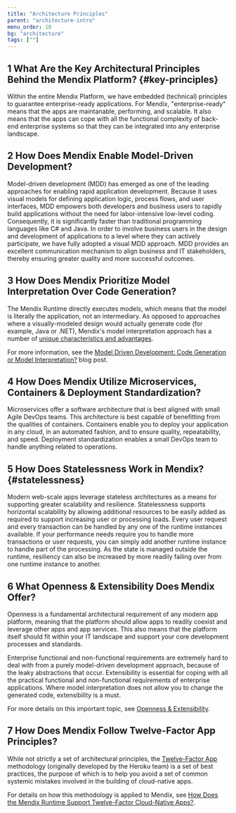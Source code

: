 ```yaml
---
title: "Architecture Principles"
parent: "architecture-intro"
menu_order: 10
bg: "architecture"
tags: [""]
---
```


## 1 What Are the Key Architectural Principles Behind the Mendix Platform? {#key-principles}

Within the entire Mendix Platform, we have embedded (technical) principles to guarantee enterprise-ready applications. For Mendix, "enterprise-ready" means that the apps  are maintanable, performing, and scalable. It also means that the apps can cope with all the functional complexity of back-end enterprise systems so that they can be integrated into any enterprise landscape.

## 2 How Does Mendix Enable Model-Driven Development?

Model-driven development (MDD) has emerged as one of the leading approaches for enabling rapid application development. Because it uses visual models for defining application logic, process flows, and user interfaces, MDD empowers both developers and business users to rapidly build applications without the need for labor-intensive low-level coding. Consequently, it is significantly faster than traditional programming languages like C# and Java. In order to involve business users in the design and development of applications to a level where they can actively participate, we have fully adopted a visual MDD approach. MDD provides an excellent communication mechanism to align business and IT stakeholders, thereby ensuring greater quality and more successful outcomes.

## 3 How Does Mendix Prioritize Model Interpretation Over Code Generation?

The Mendix Runtime directly executes models, which means that the model is literally the application, not an intermediary. As opposed to approaches where a visually-modeled design would actually generate code (for example, Java or .NET), Mendix's model interpretation approach has a number of [unique characteristics and advantages](runtime-architecture#model-execution).

For more information, see the [Model Driven Development: Code Generation or Model Interpretation?](http://www.theenterprisearchitect.eu/blog/2010/06/28/model-driven-development-code-generation-or-model-interpretation/) blog post.

## 4 How Does Mendix Utilize Microservices, Containers & Deployment Standardization?

Microservices offer a software architecture that is best aligned with small Agile DevOps teams. This architecture is best capable of benefitting from the qualities of containers. Containers enable you to deploy your application in any cloud, in an automated fashion, and to ensure quality, repeatability, and speed. Deployment standardization enables a small DevOps team to handle anything related to operations.

## 5 How Does Statelessness Work in Mendix? {#statelessness}

Modern web-scale apps leverage stateless architectures as a means for supporting greater scalability and resilience. Statelessness supports horizontal scalability by allowing additional resources to be easily added as required to support increasing user or processing loads. Every user request and every transaction can be handled by any one of the runtime instances available. If your performance needs require you to handle more transactions or user requests, you can simply add another runtime instance to handle part of the processing. As the state is managed outside the runtime, resiliency can also be increased by more readily failing over from one runtime instance to another.

## 6 What Openness & Extensibility Does Mendix Offer?

Openness is a fundamental architectural requirement of any modern app platform, meaning that the platform should allow apps to readily coexist and leverage other apps and app services. This also means that the platform itself should fit within your IT landscape and support your core development processes and standards.

Enterprise functional and non-functional requirements are extremely hard to deal with from a purely model-driven development approach, because of the leaky abstractions that occur. Extensibility is essential for coping with all the practical functional and non-functional requirements of enterprise applications. Where model interpretation does not allow you to change the generated code, extensibility is a must.

For more details on this important topic, see [Openness & Extensibility](openness-extensibility).

## 7 How Does Mendix Follow Twelve-Factor App Principles?

While not strictly a set of architectural principles, the [Twelve-Factor App](https://12factor.net/) methodology (originally developed by the Heroku team) is a set of best practices, the purpose of which is to help you avoid a set of common systemic mistakes involved in the building of cloud-native apps.

For details on how this methodology is applied to Mendix, see [How Does the Mendix Runtime Support Twelve-Factor Cloud-Native Apps?](twelve-factor-architecture).
